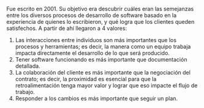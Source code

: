Fue escrito en 2001. Su objetivo era descubrir cuáles eran las semejanzas entre los diversos procesos de desarrollo de software basado en la experiencia de quienes lo escribieron, y qué logra que los clientes queden satisfechos. A partir de ahí llegaron a 4 valores:

1.  Las interacciones entre individuos son más importantes que los procesos y herramientas; es decir, la manera como un equipo trabaja impacta directamente el desarrollo de lo que será producido.
2.  Tener software funcionando es más importante que documentación detallada.
3.  La colaboración del cliente es más importante que la negociación del contrato; es decir, la proximidad es esencial para que la retroalimentación tenga mayor valor y lograr que eso impacte el flujo de trabajo.
4.  Responder a los cambios es más importante que seguir un plan.